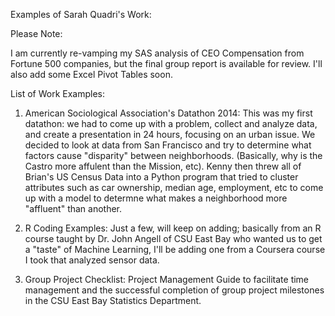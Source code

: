 Examples of Sarah Quadri's Work:

Please Note: 

I am currently re-vamping my SAS analysis of CEO Compensation from Fortune 500 companies, but the final group report is available for review.  I'll also add some Excel Pivot Tables soon.

List of Work Examples:

1. American Sociological Association's Datathon 2014:
   This was my first datathon: we had to come up with a problem, collect and analyze data, and create a presentation in
   24 hours, focusing on an urban issue.  We decided to look at data from San Francisco and try to determine what factors
   cause "disparity" between neighborhoods. (Basically, why is the Castro more affulent than the Mission, etc). 
   Kenny then threw all of Brian's US Census Data into a Python program that tried to cluster attributes such as car ownership,
   median age, employment, etc to come up with a model to determne what makes a neighborhood more "affluent" than another.
   
2. R Coding Examples:
   Just a few, will keep on adding; basically from an R course taught by Dr. John Angell of CSU East Bay who wanted us to get
   a "taste" of Machine Learning,  I'll be adding one from a Coursera course I took that analyzed sensor data.

3.	Group Project Checklist: 
Project Management Guide to facilitate time management and the successful completion of group project milestones 
in the CSU East Bay Statistics Department.


